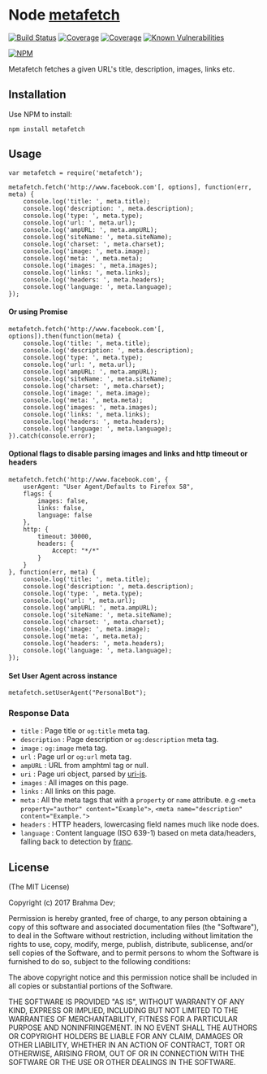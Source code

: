 # Node [metafetch](https://www.npmjs.org/package/metafetch)
[![Build Status](https://github.com/brahma-dev/metafetch/actions/workflows/build.yml/badge.svg)](https://github.com/brahma-dev/metafetch/actions/workflows/build.yml)
[![Coverage](https://img.shields.io/codecov/c/github/brahma-dev/metafetch.svg?style=flat-square)](https://codecov.io/github/brahma-dev/metafetch?branch=master)
[![Coverage](https://img.shields.io/coveralls/brahma-dev/metafetch.svg?style=flat-square)](https://coveralls.io/github/brahma-dev/metafetch?branch=master)
[![Known Vulnerabilities](https://snyk.io/test/npm/metafetch/badge.svg?style=flat-square)](https://snyk.io/test/npm/metafetch)

[![NPM](https://nodei.co/npm/metafetch.png?downloadRank=true&downloads=true)](https://nodei.co/npm/metafetch.png?downloadRank=true&downloads=true)

Metafetch fetches a given URL's title, description, images, links etc.

## Installation ##

Use NPM to install:

    npm install metafetch

## Usage

    var metafetch = require('metafetch');

    metafetch.fetch('http://www.facebook.com'[, options], function(err, meta) {
        console.log('title: ', meta.title);
        console.log('description: ', meta.description);
        console.log('type: ', meta.type);
        console.log('url: ', meta.url);
        console.log('ampURL: ', meta.ampURL);
        console.log('siteName: ', meta.siteName);
        console.log('charset: ', meta.charset);
        console.log('image: ', meta.image);
        console.log('meta: ', meta.meta);
        console.log('images: ', meta.images);
        console.log('links: ', meta.links);
        console.log('headers: ', meta.headers);
        console.log('language: ', meta.language);
    });

#### Or using Promise

    metafetch.fetch('http://www.facebook.com'[, options]).then(function(meta) {
        console.log('title: ', meta.title);
        console.log('description: ', meta.description);
        console.log('type: ', meta.type);
        console.log('url: ', meta.url);
        console.log('ampURL: ', meta.ampURL);
        console.log('siteName: ', meta.siteName);
        console.log('charset: ', meta.charset);
        console.log('image: ', meta.image);
        console.log('meta: ', meta.meta);
        console.log('images: ', meta.images);
        console.log('links: ', meta.links);
        console.log('headers: ', meta.headers);
        console.log('language: ', meta.language);
    }).catch(console.error);

#### Optional flags to disable parsing images and links and http timeout or headers

    metafetch.fetch('http://www.facebook.com', { 
        userAgent: "User Agent/Defaults to Firefox 58",
        flags: { 
            images: false,
            links: false,
            language: false
        },
        http: {
            timeout: 30000,
            headers: {
                Accept: "*/*"
            }
        }
    }, function(err, meta) {
        console.log('title: ', meta.title);
        console.log('description: ', meta.description);
        console.log('type: ', meta.type);
        console.log('url: ', meta.url);
        console.log('ampURL: ', meta.ampURL);
        console.log('siteName: ', meta.siteName);
        console.log('charset: ', meta.charset);
        console.log('image: ', meta.image);
        console.log('meta: ', meta.meta);
        console.log('headers: ', meta.headers);
        console.log('language: ', meta.language);
    });

#### Set User Agent across instance

    metafetch.setUserAgent("PersonalBot");

### Response Data

* `title` : Page title or `og:title` meta tag.
* `description` : Page description or `og:description` meta tag.
* `image` : `og:image` meta tag.
* `url` : Page url or `og:url` meta tag.
* `ampURL` : URL from amphtml tag or null.
* `uri` : Page uri object, parsed by [uri-js](https://github.com/garycourt/uri-js).
* `images` : All images on this page.
* `links` : All links on this page.
* `meta` : All the meta tags that with a `property` or `name` attribute. e.g `<meta property="author" content="Example">`, `<meta name="description" content="Example.">`
* `headers` : HTTP headers, lowercasing field names much like node does.
* `language` : Content language (ISO 639-1) based on meta data/headers, falling back to detection by [franc](https://www.npmjs.com/package/franc).

## License ##

(The MIT License)

Copyright (c) 2017 Brahma Dev;

Permission is hereby granted, free of charge, to any person obtaining a copy
of this software and associated documentation files (the "Software"), to deal
in the Software without restriction, including without limitation the rights
to use, copy, modify, merge, publish, distribute, sublicense, and/or sell
copies of the Software, and to permit persons to whom the Software is
furnished to do so, subject to the following conditions:

The above copyright notice and this permission notice shall be included in all
copies or substantial portions of the Software.

THE SOFTWARE IS PROVIDED "AS IS", WITHOUT WARRANTY OF ANY KIND, EXPRESS OR
IMPLIED, INCLUDING BUT NOT LIMITED TO THE WARRANTIES OF MERCHANTABILITY,
FITNESS FOR A PARTICULAR PURPOSE AND NONINFRINGEMENT. IN NO EVENT SHALL THE
AUTHORS OR COPYRIGHT HOLDERS BE LIABLE FOR ANY CLAIM, DAMAGES OR OTHER
LIABILITY, WHETHER IN AN ACTION OF CONTRACT, TORT OR OTHERWISE, ARISING FROM,
OUT OF OR IN CONNECTION WITH THE SOFTWARE OR THE USE OR OTHER DEALINGS IN THE
SOFTWARE.
